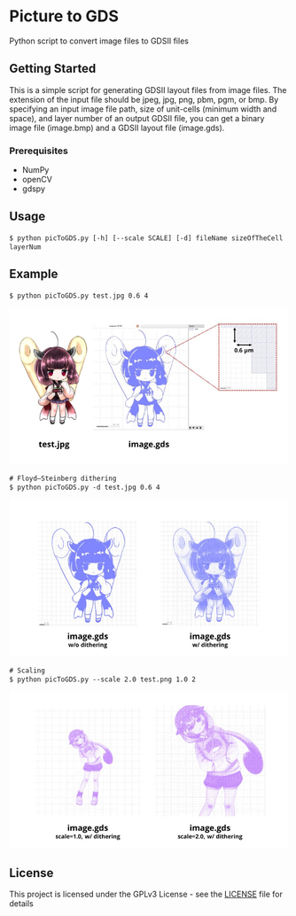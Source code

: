 # Picture to GDS
Python script to convert image files to GDSII files

## Getting Started
This is a simple script for generating GDSII layout files from image files. The extension of the input file should be jpeg, jpg, png, pbm, pgm, or bmp. By specifying an input image file path, size of unit-cells (minimum width and space), and layer number of an output GDSII file, you can get a binary image file (image.bmp) and a GDSII layout file (image.gds).

### Prerequisites
- NumPy
- openCV
- gdspy


## Usage
```
$ python picToGDS.py [-h] [--scale SCALE] [-d] fileName sizeOfTheCell layerNum
```

## Example
```
$ python picToGDS.py test.jpg 0.6 4
```
![example1](document/fig1.jpg "example1")

```
# Floyd–Steinberg dithering
$ python picToGDS.py -d test.jpg 0.6 4
```
![example2](document/fig2.jpg "example2")

```
# Scaling
$ python picToGDS.py --scale 2.0 test.png 1.0 2
```
![example3](document/fig3.jpg "example3")

## License
This project is licensed under the GPLv3 License - see the [LICENSE](LICENSE) file for details
